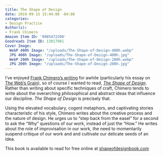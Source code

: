 ```yaml
---
title: The Shape of Design
date: 2019-09-15 15:44:00 -04:00
categories:
- Design Practice
Author(s):
- Frank Chimero
Amazon Item ID: '0985472200'
Goodreads Item ID: 13017981
Cover Image:
  WebP 400h Image: "/uploads/The-Shape-of-Design-400h.webp"
  JPG 400h Image: "/uploads/The-Shape-of-Design-400h.jpg"
  WebP 200h Image: "/uploads/The-Shape-of-Design-200h.webp"
  JPG 200h Image: "/uploads/The-Shape-of-Design-200h.jpg"
---
```


I’ve enjoyed [Frank Chimero’s writing](https://frankchimero.com/writing) for awhile (particularly his essay on [The Web’s Grain](https://frankchimero.com/writing/the-webs-grain)), so of course I wanted to read, *[The Shape of Design](https://shapeofdesignbook.com)*. Rather than writing about specific techniques of craft, Chimero tends to write about the overarching philosophical and abstract ideas that influence our discipline. *The Shape of Design* is precisely that.

Using the elevated vocabulary, cogent metaphors, and captivating stories characteristic of his style, Chimero writes about the creative process and the nature of design. He urges us to “step back from the easel” for a second to ask the “Why” questions of our work, instead of just the “How.” He writes about the role of improvisation in our work, the need to momentarily suspend critique of our work and and cultivate our delicate seeds of an idea.

This book is available to read for free online at [shapeofdesignbook.com](https://shapeofdesignbook.com/)